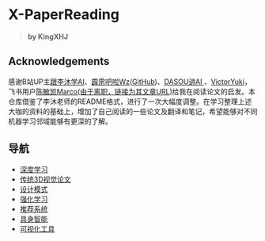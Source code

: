 # X-PaperReading

> **by KingXHJ**

## Acknowledgements
感谢B站UP主[跟李沐学AI](https://space.bilibili.com/1567748478?spm_id_from=333.337.0.0)、[霹雳吧啦Wz](https://space.bilibili.com/18161609)([GitHub](https://github.com/WZMIAOMIAO/deep-learning-for-image-processing))、[DASOU讲AI
](https://space.bilibili.com/414678948)、[VictorYuki](https://space.bilibili.com/13355688)，飞书用户[陈敏凯Marco(由于离职，链接为其文章URL)](https://s3tlxskbq3.feishu.cn/docx/NyPqdCKraoXz9gxNVCfcIFdnnAc?continueFlag=0f3e03decdf4cadde0a19bcedd4f0820)给我在阅读论文的启发。本仓库借鉴了李沐老师的README格式，进行了一次大幅度调整。在学习整理上述大咖的资料的基础上，增加了自己阅读的一些论文及翻译和笔记，希望能够对不同机器学习邻域能够有更深的了解。


## 导航
- [深度学习](./Deep%20Learning/README.md)
- [传统3D视觉论文](./Traditional%203D%20Vision/README.md)
- [设计模式](./Design%20Patterns/README.md)
- [强化学习](./Reinforcement/README.md)
- [推荐系统](./Recommendation%20System/README.md)
- [具身智能](./Embodied%20AI/README.md)
- [可视化工具](./Tools/README.md)
